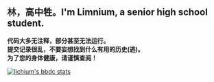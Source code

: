 ## 林，高中牲。I'm Limnium, a senior high school student.

**代码大多无注释，部分甚至无法运行。<br>提交记录很乱，不要妄想找到什么有用的历史(逃)。<br>为了您的身体健康，请谨慎查阅！<br>**

[![lichium's bbdc stats](http://ghbbdc.szsyzx.cn/bbdc?userId=337947640&nickname=lichium&theme=light)](https://github.com/left0ver/github-bbdc-stat)